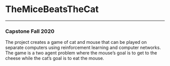 # TheMiceBeatsTheCat
--- 
### Capstone Fall 2020 

The project creates a game of cat and mouse that can be played on separate computers using reinforcement learning and computer networks. 
The game is a two agent problem where the mouse’s goal is to get to the cheese while the cat’s goal is to eat the mouse.

![]()
